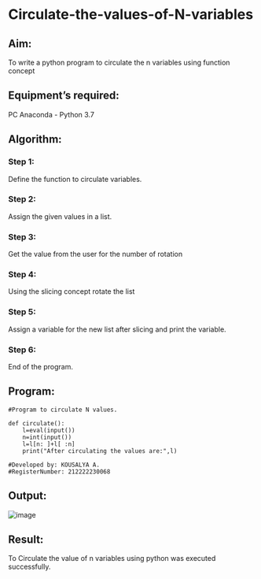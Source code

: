 # Circulate-the-values-of-N-variables
## Aim:
To write a python program to circulate the n variables using function concept
## Equipment’s required:
PC
Anaconda - Python 3.7
## Algorithm: 
### Step 1: 
Define the function to circulate variables.
### Step 2: 
Assign the given values in a list.
### Step 3: 
Get the value from the user for the number of rotation
### Step 4: 
Using the slicing concept rotate the list
### Step 5: 
Assign a variable for the new list after slicing and print the variable.
### Step 6: 
End of the program.

## Program:
```
#Program to circulate N values.

def circulate():
    l=eval(input())
    n=int(input())
    l=l[n: ]+l[ :n]
    print("After circulating the values are:",l)
    
#Developed by: KOUSALYA A.
#RegisterNumber: 212222230068
```

## Output:
![image](https://github.com/Kousalya22008930/Circulate-the-values-of-N-variables/assets/119389108/711898d4-40b9-4aa3-a168-2f25394ab7fb)

## Result:
To Circulate the value of n variables using python was executed successfully.


